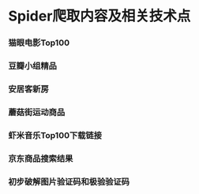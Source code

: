 # Spider爬取内容及相关技术点
### 猫眼电影Top100

### 豆瓣小组精品

### 安居客新房

### 蘑菇街运动商品

### 虾米音乐Top100下载链接

### 京东商品搜索结果

### 初步破解图片验证码和极验验证码


